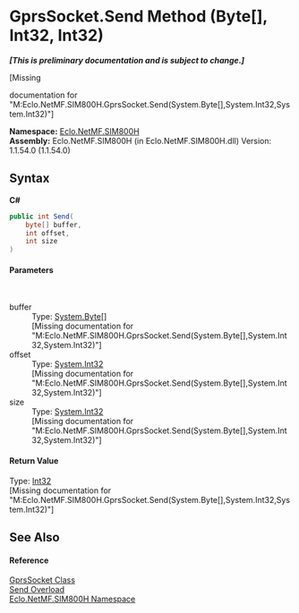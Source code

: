 # GprsSocket.Send Method (Byte[], Int32, Int32)
 _**\[This is preliminary documentation and is subject to change.\]**_

\[Missing <summary> documentation for "M:Eclo.NetMF.SIM800H.GprsSocket.Send(System.Byte[],System.Int32,System.Int32)"\]

**Namespace:**&nbsp;<a href="N_Eclo_NetMF_SIM800H">Eclo.NetMF.SIM800H</a><br />**Assembly:**&nbsp;Eclo.NetMF.SIM800H (in Eclo.NetMF.SIM800H.dll) Version: 1.1.54.0 (1.1.54.0)

## Syntax

**C#**<br />
``` C#
public int Send(
	byte[] buffer,
	int offset,
	int size
)
```


#### Parameters
&nbsp;<dl><dt>buffer</dt><dd>Type: <a href="http://msdn2.microsoft.com/en-us/library/yyb1w04y" target="_blank">System.Byte</a>[]<br />\[Missing <param name="buffer"/> documentation for "M:Eclo.NetMF.SIM800H.GprsSocket.Send(System.Byte[],System.Int32,System.Int32)"\]</dd><dt>offset</dt><dd>Type: <a href="http://msdn2.microsoft.com/en-us/library/td2s409d" target="_blank">System.Int32</a><br />\[Missing <param name="offset"/> documentation for "M:Eclo.NetMF.SIM800H.GprsSocket.Send(System.Byte[],System.Int32,System.Int32)"\]</dd><dt>size</dt><dd>Type: <a href="http://msdn2.microsoft.com/en-us/library/td2s409d" target="_blank">System.Int32</a><br />\[Missing <param name="size"/> documentation for "M:Eclo.NetMF.SIM800H.GprsSocket.Send(System.Byte[],System.Int32,System.Int32)"\]</dd></dl>

#### Return Value
Type: <a href="http://msdn2.microsoft.com/en-us/library/td2s409d" target="_blank">Int32</a><br />\[Missing <returns> documentation for "M:Eclo.NetMF.SIM800H.GprsSocket.Send(System.Byte[],System.Int32,System.Int32)"\]

## See Also


#### Reference
<a href="T_Eclo_NetMF_SIM800H_GprsSocket">GprsSocket Class</a><br /><a href="Overload_Eclo_NetMF_SIM800H_GprsSocket_Send">Send Overload</a><br /><a href="N_Eclo_NetMF_SIM800H">Eclo.NetMF.SIM800H Namespace</a><br />